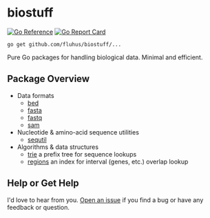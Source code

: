 biostuff
========

[![Go Reference](https://pkg.go.dev/badge/github.com/fluhus/biostuff.svg)](https://pkg.go.dev/github.com/fluhus/biostuff)
[![Go Report Card](https://goreportcard.com/badge/github.com/fluhus/biostuff)](https://goreportcard.com/report/github.com/fluhus/biostuff)

```
go get github.com/fluhus/biostuff/...
```

Pure Go packages for handling biological data. Minimal and efficient.

Package Overview
----------------

* Data formats
  * [bed](https://pkg.go.dev/github.com/fluhus/biostuff/formats/bed)
  * [fasta](https://pkg.go.dev/github.com/fluhus/biostuff/formats/fasta)
  * [fastq](https://pkg.go.dev/github.com/fluhus/biostuff/formats/fastq)
  * [sam](https://pkg.go.dev/github.com/fluhus/biostuff/formats/sam)
* Nucleotide & amino-acid sequence utilities
  * [sequtil](https://pkg.go.dev/github.com/fluhus/biostuff/sequtil)
* Algorithms & data structures
  * [trie](https://pkg.go.dev/github.com/fluhus/biostuff/trie)
    a prefix tree for sequence lookups
  * [regions](https://pkg.go.dev/github.com/fluhus/biostuff/regions)
    an index for interval (genes, etc.) overlap lookup

Help or Get Help
----------------

I'd love to hear from you.
[Open an issue](https://github.com/fluhus/biostuff/issues/new)
if you find a bug or have any feedback or question.
